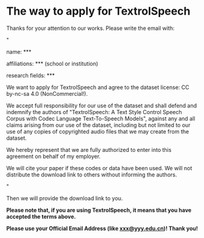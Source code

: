 # The way to apply for TextrolSpeech
Thanks for your attention to our works. Please write the email with:

"

name: ***

affiliations: *** (school or institution)

research fields: ***

We want to apply for TextrolSpeech and agree to the dataset license: CC by-nc-sa 4.0 (NonCommercial!). 

We accept full responsibility for our use of the dataset and shall defend and indemnify the authors of "TextrolSpeech: A Text Style Control Speech Corpus with Codec Language Text-To-Speech Models", against any and all claims arising from our use of the dataset, including but not limited to our use of any copies of copyrighted audio files that we may create from the dataset.

We hereby represent that we are fully authorized to enter into this agreement on behalf of my employer.

We will cite your paper if these codes or data have been used. We will not distribute the download link to others without informing the authors.

"

Then we will provide the download link to you. 

**Please note that, if you are using TextrolSpeech, it means that you have accepted the terms above.**

**Please use your Official Email Address (like xxx@yyy.edu.cn)! Thank you!**
